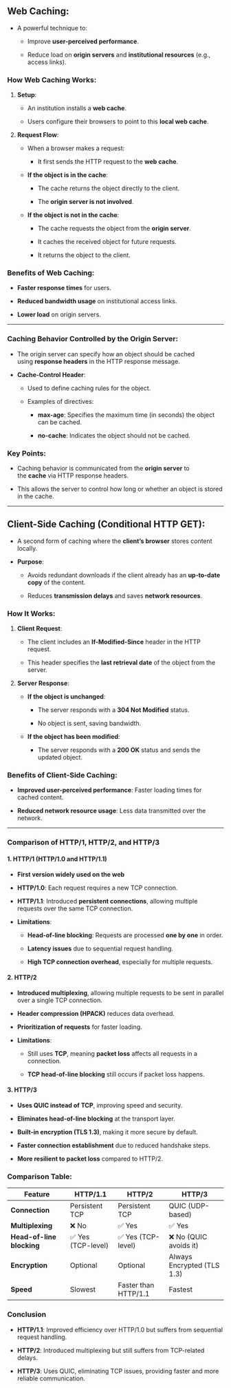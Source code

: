 ## **Web Caching**:

- A powerful technique to:
    
    - Improve **user-perceived performance**.
        
    - Reduce load on **origin servers** and **institutional resources** (e.g., access links).

### **How Web Caching Works**:

1. **Setup**:
    
    - An institution installs a **web cache**.
        
    - Users configure their browsers to point to this **local web cache**.
        
2. **Request Flow**:
    
    - When a browser makes a request:
        
        - It first sends the HTTP request to the **web cache**.
            
    - **If the object is in the cache**:
        
        - The cache returns the object directly to the client.
            
        - The **origin server is not involved**.
            
    - **If the object is not in the cache**:
        
        - The cache requests the object from the **origin server**.
            
        - It caches the received object for future requests.
            
        - It returns the object to the client.
            
### **Benefits of Web Caching**:

- **Faster response times** for users.
    
- **Reduced bandwidth usage** on institutional access links.
    
- **Lower load** on origin servers.

---
### **Caching Behavior Controlled by the Origin Server**:

- The origin server can specify how an object should be cached using **response headers** in the HTTP response message.
    
- **Cache-Control Header**:
    
    - Used to define caching rules for the object.
        
    - Examples of directives:
        
        - **max-age**: Specifies the maximum time (in seconds) the object can be cached.
            
        - **no-cache**: Indicates the object should not be cached.
            

### **Key Points**:

- Caching behavior is communicated from the **origin server** to the **cache** via HTTP response headers.
    
- This allows the server to control how long or whether an object is stored in the cache.

----

## **Client-Side Caching (Conditional HTTP GET)**:

- A second form of caching where the **client’s browser** stores content locally.
    
- **Purpose**:
    
    - Avoids redundant downloads if the client already has an **up-to-date copy** of the content.
        
    - Reduces **transmission delays** and saves **network resources**.
        

### **How It Works**:

1. **Client Request**:
    
    - The client includes an **If-Modified-Since** header in the HTTP request.
        
    - This header specifies the **last retrieval date** of the object from the server.
        
2. **Server Response**:
    
    - **If the object is unchanged**:
        
        - The server responds with a **304 Not Modified** status.
            
        - No object is sent, saving bandwidth.
            
    - **If the object has been modified**:
        
        - The server responds with a **200 OK** status and sends the updated object.

### **Benefits of Client-Side Caching**:

- **Improved user-perceived performance**: Faster loading times for cached content.
    
- **Reduced network resource usage**: Less data transmitted over the network.


---

### **Comparison of HTTP/1, HTTP/2, and HTTP/3**

#### **1. HTTP/1 (HTTP/1.0 and HTTP/1.1)**

- **First version widely used on the web**
    
- **HTTP/1.0**: Each request requires a new TCP connection.
    
- **HTTP/1.1**: Introduced **persistent connections**, allowing multiple requests over the same TCP connection.
    
- **Limitations**:
    
    - **Head-of-line blocking**: Requests are processed **one by one** in order.
        
    - **Latency issues** due to sequential request handling.
        
    - **High TCP connection overhead**, especially for multiple requests.
        

#### **2. HTTP/2**

- **Introduced multiplexing**, allowing multiple requests to be sent in parallel over a single TCP connection.
    
- **Header compression (HPACK)** reduces data overhead.
    
- **Prioritization of requests** for faster loading.
    
- **Limitations**:
    
    - Still uses **TCP**, meaning **packet loss** affects all requests in a connection.
        
    - **TCP head-of-line blocking** still occurs if packet loss happens.
        

#### **3. HTTP/3**

- **Uses QUIC instead of TCP**, improving speed and security.
    
- **Eliminates head-of-line blocking** at the transport layer.
    
- **Built-in encryption (TLS 1.3)**, making it more secure by default.
    
- **Faster connection establishment** due to reduced handshake steps.
    
- **More resilient to packet loss** compared to HTTP/2.
    

### **Comparison Table:**

|Feature|HTTP/1.1|HTTP/2|HTTP/3|
|---|---|---|---|
|**Connection**|Persistent TCP|Persistent TCP|QUIC (UDP-based)|
|**Multiplexing**|❌ No|✅ Yes|✅ Yes|
|**Head-of-line blocking**|✅ Yes (TCP-level)|✅ Yes (TCP-level)|❌ No (QUIC avoids it)|
|**Encryption**|Optional|Optional|Always Encrypted (TLS 1.3)|
|**Speed**|Slowest|Faster than HTTP/1.1|Fastest|

### **Conclusion**

- **HTTP/1.1**: Improved efficiency over HTTP/1.0 but suffers from sequential request handling.
    
- **HTTP/2**: Introduced multiplexing but still suffers from TCP-related delays.
    
- **HTTP/3**: Uses QUIC, eliminating TCP issues, providing faster and more reliable communication.